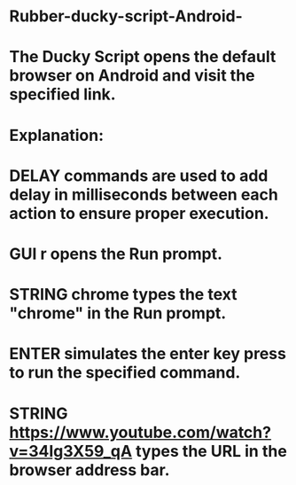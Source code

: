 # Rubber-ducky-script-Android-
# The Ducky Script opens the default browser on Android and visit the specified link.
# Explanation:
# DELAY commands are used to add delay in milliseconds between each action to ensure proper execution.
# GUI r opens the Run prompt.
# STRING chrome types the text "chrome" in the Run prompt.
# ENTER simulates the enter key press to run the specified command.
# STRING https://www.youtube.com/watch?v=34Ig3X59_qA types the URL in the browser address bar.
